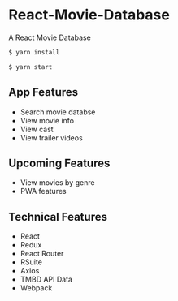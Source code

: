 # React-Movie-Database
A React Movie Database
 
```sh
$ yarn install
```
 
```sh
$ yarn start
```
## App Features

- Search movie databse
- View movie info
- View cast
- View trailer videos

## Upcoming Features

- View movies by genre
- PWA features

## Technical Features
 
- React
- Redux
- React Router
- RSuite
- Axios
- TMBD API Data
- Webpack
